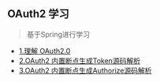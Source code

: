 ## OAuth2 学习
> 基于Spring进行学习

- [1.理解 OAuth2.0](book/OAuth.md)
- [2.OAuth2 内置断点生成Token源码解析](book/OAuthToken.md)
- [3.OAuth2 内置断点生成Authorize源码解析](book/AuthorizationEndpoint.md)
